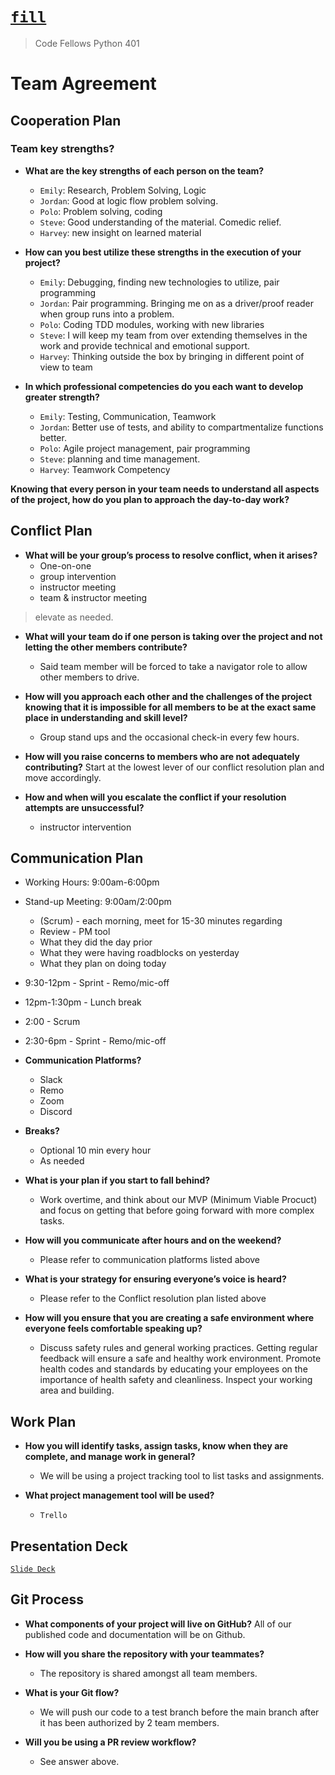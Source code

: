 # [`fill`]()
> Code Fellows Python 401

# Team Agreement

## Cooperation Plan

### Team key strengths?

- **What are the key strengths of each person on the team?**
  * `Emily`: Research, Problem Solving, Logic
  * `Jordan`: Good at logic flow problem solving.
  * `Polo`: Problem solving, coding
  * `Steve`: Good understanding of the material. Comedic relief.
  * `Harvey`: new insight on learned material

- **How can you best utilize these strengths in the execution of your project?**
  * `Emily`: Debugging, finding new technologies to utilize, pair programming
  * `Jordan`: Pair programming. Bringing me on as a driver/proof reader when group runs into a problem.
  * `Polo`: Coding TDD modules, working with new libraries
  * `Steve`: I will keep my team from over extending themselves in the work and provide technical and emotional support.
  * `Harvey`: Thinking outside the box by bringing in different point of view to team

- **In which professional competencies do you each want to develop greater strength?**
  * `Emily`: Testing, Communication, Teamwork
  * `Jordan`: Better use of tests, and ability to compartmentalize functions better.
  * `Polo`: Agile project management, pair programming
  * `Steve`: planning and time management.
  * `Harvey`: Teamwork Competency

**Knowing that every person in your team needs to understand all aspects of the project, how do you plan to approach the day-to-day work?**

## Conflict Plan

- **What will be your group’s process to resolve conflict, when it arises?**
  * One-on-one
  * group intervention
  * instructor meeting
  * team & instructor meeting
> elevate as needed.

- **What will your team do if one person is taking over the project and not letting the other members contribute?**
  * Said team member will be forced to take a navigator role to allow other members to drive.

- **How will you approach each other and the challenges of the project knowing that it is impossible for all members to be at the exact same place in understanding and skill level?**
  * Group stand ups and the occasional check-in every few hours.

- **How will you raise concerns to members who are not adequately contributing?**
  Start at the lowest lever of our conflict resolution plan and move accordingly.

- **How and when will you escalate the conflict if your resolution attempts are unsuccessful?**
  * instructor intervention

## Communication Plan
* Working Hours: 9:00am-6:00pm
* Stand-up Meeting: 9:00am/2:00pm 
  * (Scrum) - each morning, meet for 15-30 minutes regarding
  * Review - PM tool
  * What they did the day prior
  * What they were having roadblocks on yesterday 
  * What they plan on doing today

* 9:30-12pm - Sprint - Remo/mic-off 
* 12pm-1:30pm - Lunch break
* 2:00 - Scrum
* 2:30-6pm - Sprint - Remo/mic-off 


- **Communication Platforms?**
  * Slack
  * Remo
  * Zoom
  * Discord

- **Breaks?**
  * Optional 10 min every hour
  * As needed

- **What is your plan if you start to fall behind?**
  * Work overtime, and think about our MVP (Minimum Viable Procuct) and focus on getting that before going forward with more complex tasks.

- **How will you communicate after hours and on the weekend?**
  * Please refer to communication platforms listed above

- **What is your strategy for ensuring everyone’s voice is heard?**
  * Please refer to the Conflict resolution plan listed above

- **How will you ensure that you are creating a safe environment where everyone feels comfortable speaking up?**
  * Discuss safety rules and general working practices. Getting regular feedback will ensure a safe and healthy work environment. Promote health codes and standards by educating your employees on the importance of health safety and cleanliness. Inspect your working area and building.

## Work Plan

- **How you will identify tasks, assign tasks, know when they are complete, and manage work in general?**
  * We will be using a project tracking tool to list tasks and assignments.

- **What project management tool will be used?**
  * `Trello`

## Presentation Deck
[`Slide Deck`](https://docs.google.com/presentation/d/1ZmODs-kAOC9sTNUrcsKq7wo7WxaGHD-9JRcp1xrGois/edit?usp=sharing)

## Git Process

- **What components of your project will live on GitHub?**
  All of our published code and documentation will be on Github.

- **How will you share the repository with your teammates?**
  * The repository is shared amongst all team members.

- **What is your Git flow?**
  * We will push our code to a test branch before the main branch after it has been authorized by 2 team members.

- **Will you be using a PR review workflow?**
  * See answer above.
